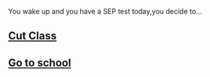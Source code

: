 You wake up and you have a SEP test today,you decide to...

 ## [Cut Class](cut_class/cut-class.md)
 ## [Go to school](go_to_school/go-to-school.md)
